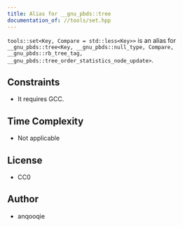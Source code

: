 ```yaml
---
title: Alias for __gnu_pbds::tree
documentation_of: //tools/set.hpp
---
```


`tools::set<Key, Compare = std::less<Key>>` is an alias for `__gnu_pbds::tree<Key, __gnu_pbds::null_type, Compare, __gnu_pbds::rb_tree_tag, __gnu_pbds::tree_order_statistics_node_update>`.

## Constraints
- It requires GCC.

## Time Complexity
- Not applicable

## License
- CC0

## Author
- anqooqie
